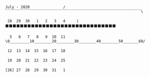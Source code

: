 ``July - 2020`` ``            ``  ``/‾‾‾‾‾‾‾‾‾‾‾‾‾‾‾‾‾‾‾‾‾‾‾‾‾‾‾‾‾‾‾‾‾‾‾‾‾‾‾‾‾‾‾‾‾‾‾‾‾‾‾‾‾‾‾‾‾‾‾‾‾\ ``

`` 28  29  30   1   2   3   4 `` `` ``  ``| ⬛⬛⬛⬛⬛⬛⬛⬛⬛⬛⬛⬛⬛⬛⬛⬛⬛⬛⬛⬛⬛⬛⬛⬛⬛⬛⬛⬛⬛⬛``

``  5   6   7   8   9  10  11 `` `` ``  ``\0_________10________20________30________40________50_______60/``

`` 12  13  14  15  16  17  18 `` `` `` 

`` 19  20  21  22  23  24  25 `` `` `` 

``[26] 27  28  29  30  31   1 `` `` `` 

